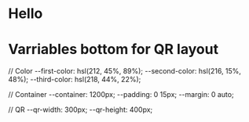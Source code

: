 # Hello

# Varriables bottom for QR layout 

// Color
--first-color: hsl(212, 45%, 89%);
--second-color: hsl(216, 15%, 48%);
--third-color: hsl(218, 44%, 22%);

// Container
--container: 1200px;
--padding: 0 15px;
--margin: 0 auto;

// QR
--qr-width: 300px;
--qr-height: 400px;